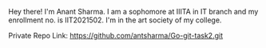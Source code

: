 Hey there! I'm Anant Sharma. I am a sophomore at IIITA in IT branch and my enrollment no. is IIT2021502. I'm in the art society of my college.

Private Repo Link: https://github.com/antsharma/Go-git-task2.git 